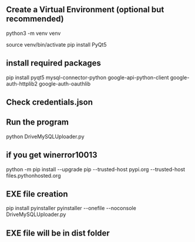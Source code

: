 ## Create a Virtual Environment (optional but recommended)

python3 -m venv venv

source venv/bin/activate
pip install PyQt5




## install required packages
pip install pyqt5 mysql-connector-python google-api-python-client google-auth-httplib2 google-auth-oauthlib


## Check credentials.json
## Run the program
python DriveMySQLUploader.py

## if you get winerror10013
python -m pip install --upgrade pip --trusted-host pypi.org --trusted-host files.pythonhosted.org


## EXE file creation
pip install pyinstaller
pyinstaller --onefile --noconsole DriveMySQLUploader.py

## EXE file will be in dist folder
